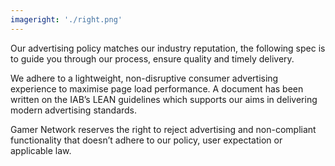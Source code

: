 ```yaml
---
imageright: './right.png'
---
```


Our advertising policy matches our industry reputation, the following spec is to guide you through our process, ensure quality and timely delivery.

We adhere to a lightweight, non-disruptive consumer advertising experience to maximise page load performance. A document has been written on the IAB’s LEAN guidelines which supports our aims in delivering modern advertising standards.

Gamer Network reserves the right to reject advertising and non-compliant functionality that doesn’t adhere to our policy, user expectation or applicable law.
